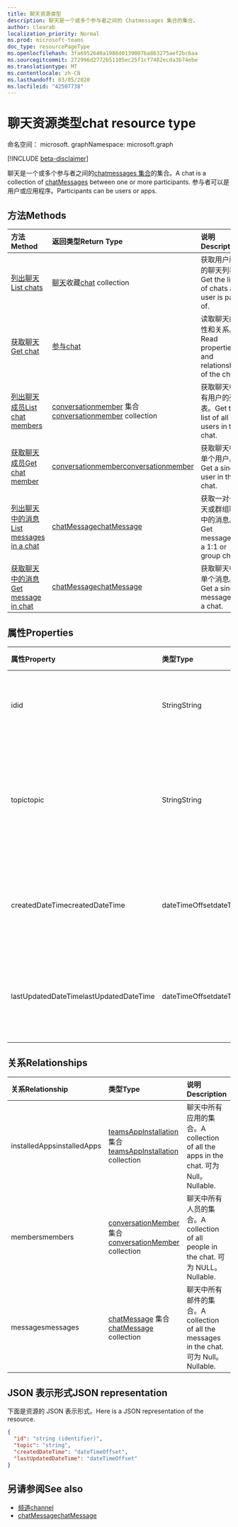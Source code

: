 ```yaml
---
title: 聊天资源类型
description: 聊天是一个或多个参与者之间的 Chatmessages 集合的集合。
author: clearab
localization_priority: Normal
ms.prod: microsoft-teams
doc_type: resourcePageType
ms.openlocfilehash: 3fa6952640a1986d0139007ba863275aef2bc6aa
ms.sourcegitcommit: 272996d2772b51105ec25f1cf7482ecda3b74ebe
ms.translationtype: MT
ms.contentlocale: zh-CN
ms.lasthandoff: 03/05/2020
ms.locfileid: "42507738"
---
```

# <a name="chat-resource-type"></a><span data-ttu-id="0ad54-103">聊天资源类型</span><span class="sxs-lookup"><span data-stu-id="0ad54-103">chat resource type</span></span>

<span data-ttu-id="0ad54-104">命名空间： microsoft. graph</span><span class="sxs-lookup"><span data-stu-id="0ad54-104">Namespace: microsoft.graph</span></span>

[!INCLUDE [beta-disclaimer](../../includes/beta-disclaimer.md)]

<span data-ttu-id="0ad54-105">聊天是一个或多个参与者之间的[chatmessages 集合](chatmessage.md)的集合。</span><span class="sxs-lookup"><span data-stu-id="0ad54-105">A chat is a collection of [chatMessages](chatmessage.md) between one or more participants.</span></span> <span data-ttu-id="0ad54-106">参与者可以是用户或应用程序。</span><span class="sxs-lookup"><span data-stu-id="0ad54-106">Participants can be users or apps.</span></span>

## <a name="methods"></a><span data-ttu-id="0ad54-107">方法</span><span class="sxs-lookup"><span data-stu-id="0ad54-107">Methods</span></span>

|  <span data-ttu-id="0ad54-108">方法</span><span class="sxs-lookup"><span data-stu-id="0ad54-108">Method</span></span>       |  <span data-ttu-id="0ad54-109">返回类型</span><span class="sxs-lookup"><span data-stu-id="0ad54-109">Return Type</span></span>  | <span data-ttu-id="0ad54-110">说明</span><span class="sxs-lookup"><span data-stu-id="0ad54-110">Description</span></span>|
|:---------------|:--------|:----------|
|[<span data-ttu-id="0ad54-111">列出聊天</span><span class="sxs-lookup"><span data-stu-id="0ad54-111">List chats</span></span>](../api/chat-list.md) | <span data-ttu-id="0ad54-112">[聊天](channel.md)收藏</span><span class="sxs-lookup"><span data-stu-id="0ad54-112">[chat](channel.md) collection</span></span> | <span data-ttu-id="0ad54-113">获取用户所属的聊天列表。</span><span class="sxs-lookup"><span data-stu-id="0ad54-113">Get the list of chats a user is part of.</span></span>|
|[<span data-ttu-id="0ad54-114">获取聊天</span><span class="sxs-lookup"><span data-stu-id="0ad54-114">Get chat</span></span>](../api/chat-get.md) | [<span data-ttu-id="0ad54-115">参与</span><span class="sxs-lookup"><span data-stu-id="0ad54-115">chat</span></span>](channel.md) | <span data-ttu-id="0ad54-116">读取聊天的属性和关系。</span><span class="sxs-lookup"><span data-stu-id="0ad54-116">Read properties and relationships of the chat.</span></span>|
|[<span data-ttu-id="0ad54-117">列出聊天成员</span><span class="sxs-lookup"><span data-stu-id="0ad54-117">List chat members</span></span>](../api/conversationmember-list.md) | <span data-ttu-id="0ad54-118">[conversationmember](conversationmember.md) 集合</span><span class="sxs-lookup"><span data-stu-id="0ad54-118">[conversationmember](conversationmember.md) collection</span></span> | <span data-ttu-id="0ad54-119">获取聊天中所有用户的列表。</span><span class="sxs-lookup"><span data-stu-id="0ad54-119">Get the list of all users in the chat.</span></span>|
|[<span data-ttu-id="0ad54-120">获取聊天成员</span><span class="sxs-lookup"><span data-stu-id="0ad54-120">Get chat member</span></span>](../api/conversationmember-get.md) | [<span data-ttu-id="0ad54-121">conversationmember</span><span class="sxs-lookup"><span data-stu-id="0ad54-121">conversationmember</span></span>](conversationmember.md) | <span data-ttu-id="0ad54-122">获取聊天中的单个用户。</span><span class="sxs-lookup"><span data-stu-id="0ad54-122">Get a single user in the chat.</span></span>|
|[<span data-ttu-id="0ad54-123">列出聊天中的消息</span><span class="sxs-lookup"><span data-stu-id="0ad54-123">List messages in a chat</span></span>](../api/chatmessage-list.md)  | [<span data-ttu-id="0ad54-124">chatMessage</span><span class="sxs-lookup"><span data-stu-id="0ad54-124">chatMessage</span></span>](../resources/chatmessage.md) | <span data-ttu-id="0ad54-125">获取一对一聊天或群组聊天中的消息。</span><span class="sxs-lookup"><span data-stu-id="0ad54-125">Get messages in a 1:1 or group chat.</span></span> |
|[<span data-ttu-id="0ad54-126">获取聊天中的消息</span><span class="sxs-lookup"><span data-stu-id="0ad54-126">Get message in chat</span></span>](../api/chatmessage-get.md)  | [<span data-ttu-id="0ad54-127">chatMessage</span><span class="sxs-lookup"><span data-stu-id="0ad54-127">chatMessage</span></span>](../resources/chatmessage.md) | <span data-ttu-id="0ad54-128">获取聊天中的单个消息。</span><span class="sxs-lookup"><span data-stu-id="0ad54-128">Get a single message in a chat.</span></span> |

## <a name="properties"></a><span data-ttu-id="0ad54-129">属性</span><span class="sxs-lookup"><span data-stu-id="0ad54-129">Properties</span></span>

| <span data-ttu-id="0ad54-130">属性</span><span class="sxs-lookup"><span data-stu-id="0ad54-130">Property</span></span>   | <span data-ttu-id="0ad54-131">类型</span><span class="sxs-lookup"><span data-stu-id="0ad54-131">Type</span></span> |<span data-ttu-id="0ad54-132">说明</span><span class="sxs-lookup"><span data-stu-id="0ad54-132">Description</span></span>|
|:---------------|:--------|:----------|
| <span data-ttu-id="0ad54-133">id</span><span class="sxs-lookup"><span data-stu-id="0ad54-133">id</span></span>| <span data-ttu-id="0ad54-134">String</span><span class="sxs-lookup"><span data-stu-id="0ad54-134">String</span></span>| <span data-ttu-id="0ad54-135">聊天的唯一标识符。</span><span class="sxs-lookup"><span data-stu-id="0ad54-135">The chat's unique identifier.</span></span> <span data-ttu-id="0ad54-136">只读。</span><span class="sxs-lookup"><span data-stu-id="0ad54-136">Read-only.</span></span>|
| <span data-ttu-id="0ad54-137">topic</span><span class="sxs-lookup"><span data-stu-id="0ad54-137">topic</span></span>| <span data-ttu-id="0ad54-138">String</span><span class="sxs-lookup"><span data-stu-id="0ad54-138">String</span></span>|  <span data-ttu-id="0ad54-139">Optional聊天的主题或主题。</span><span class="sxs-lookup"><span data-stu-id="0ad54-139">(Optional) Subject or topic for the chat.</span></span> <span data-ttu-id="0ad54-140">仅适用于组聊天。</span><span class="sxs-lookup"><span data-stu-id="0ad54-140">Only available for group chats.</span></span>|
| <span data-ttu-id="0ad54-141">createdDateTime</span><span class="sxs-lookup"><span data-stu-id="0ad54-141">createdDateTime</span></span>| <span data-ttu-id="0ad54-142">dateTimeOffset</span><span class="sxs-lookup"><span data-stu-id="0ad54-142">dateTimeOffset</span></span>|  <span data-ttu-id="0ad54-143">聊天的创建日期和时间。</span><span class="sxs-lookup"><span data-stu-id="0ad54-143">Date and time at which the chat was created.</span></span> <span data-ttu-id="0ad54-144">只读。</span><span class="sxs-lookup"><span data-stu-id="0ad54-144">Read-only.</span></span>|
| <span data-ttu-id="0ad54-145">lastUpdatedDateTime</span><span class="sxs-lookup"><span data-stu-id="0ad54-145">lastUpdatedDateTime</span></span>| <span data-ttu-id="0ad54-146">dateTimeOffset</span><span class="sxs-lookup"><span data-stu-id="0ad54-146">dateTimeOffset</span></span>|  <span data-ttu-id="0ad54-147">更新聊天的日期和时间。</span><span class="sxs-lookup"><span data-stu-id="0ad54-147">Date and time at which the chat was updated.</span></span> <span data-ttu-id="0ad54-148">只读。</span><span class="sxs-lookup"><span data-stu-id="0ad54-148">Read-only.</span></span>|

## <a name="relationships"></a><span data-ttu-id="0ad54-149">关系</span><span class="sxs-lookup"><span data-stu-id="0ad54-149">Relationships</span></span>

| <span data-ttu-id="0ad54-150">关系</span><span class="sxs-lookup"><span data-stu-id="0ad54-150">Relationship</span></span> | <span data-ttu-id="0ad54-151">类型</span><span class="sxs-lookup"><span data-stu-id="0ad54-151">Type</span></span> |<span data-ttu-id="0ad54-152">说明</span><span class="sxs-lookup"><span data-stu-id="0ad54-152">Description</span></span>|
|:---------------|:--------|:----------|
| <span data-ttu-id="0ad54-153">installedApps</span><span class="sxs-lookup"><span data-stu-id="0ad54-153">installedApps</span></span> | <span data-ttu-id="0ad54-154">[teamsAppInstallation](teamsappinstallation.md) 集合</span><span class="sxs-lookup"><span data-stu-id="0ad54-154">[teamsAppInstallation](teamsappinstallation.md) collection</span></span> | <span data-ttu-id="0ad54-155">聊天中所有应用的集合。</span><span class="sxs-lookup"><span data-stu-id="0ad54-155">A collection of all the apps in the chat.</span></span> <span data-ttu-id="0ad54-156">可为 Null。</span><span class="sxs-lookup"><span data-stu-id="0ad54-156">Nullable.</span></span> |
| <span data-ttu-id="0ad54-157">members</span><span class="sxs-lookup"><span data-stu-id="0ad54-157">members</span></span> | <span data-ttu-id="0ad54-158">[conversationMember](conversationmember.md) 集合</span><span class="sxs-lookup"><span data-stu-id="0ad54-158">[conversationMember](conversationmember.md) collection</span></span> | <span data-ttu-id="0ad54-159">聊天中所有人员的集合。</span><span class="sxs-lookup"><span data-stu-id="0ad54-159">A collection of all people in the chat.</span></span> <span data-ttu-id="0ad54-160">可为 NULL。</span><span class="sxs-lookup"><span data-stu-id="0ad54-160">Nullable.</span></span> |
| <span data-ttu-id="0ad54-161">messages</span><span class="sxs-lookup"><span data-stu-id="0ad54-161">messages</span></span> | <span data-ttu-id="0ad54-162">[chatMessage](chatmessage.md) 集合</span><span class="sxs-lookup"><span data-stu-id="0ad54-162">[chatMessage](chatmessage.md) collection</span></span> | <span data-ttu-id="0ad54-163">聊天中所有邮件的集合。</span><span class="sxs-lookup"><span data-stu-id="0ad54-163">A collection of all the messages in the chat.</span></span> <span data-ttu-id="0ad54-164">可为 Null。</span><span class="sxs-lookup"><span data-stu-id="0ad54-164">Nullable.</span></span> |

## <a name="json-representation"></a><span data-ttu-id="0ad54-165">JSON 表示形式</span><span class="sxs-lookup"><span data-stu-id="0ad54-165">JSON representation</span></span>

<span data-ttu-id="0ad54-166">下面是资源的 JSON 表示形式。</span><span class="sxs-lookup"><span data-stu-id="0ad54-166">Here is a JSON representation of the resource.</span></span>

<!-- {
  "blockType": "resource",
  "keyProperty": "id",
  "@odata.type": "microsoft.graph.chat"
}-->

```json
{
  "id": "string (identifier)",
  "topic": "string",
  "createdDateTime": "dateTimeOffset",
  "lastUpdatedDateTime": "dateTimeOffset"
}

```

## <a name="see-also"></a><span data-ttu-id="0ad54-167">另请参阅</span><span class="sxs-lookup"><span data-stu-id="0ad54-167">See also</span></span>

- [<span data-ttu-id="0ad54-168">频道</span><span class="sxs-lookup"><span data-stu-id="0ad54-168">channel</span></span>](channel.md)
- [<span data-ttu-id="0ad54-169">chatMessage</span><span class="sxs-lookup"><span data-stu-id="0ad54-169">chatMessage</span></span>](chatmessage.md)

<!-- uuid: 8fcb5dbc-d5aa-4681-8e31-b001d5168d79
2015-10-25 14:57:30 UTC -->
<!--
{
  "type": "#page.annotation",
  "description": "chat resource",
  "keywords": "",
  "section": "documentation",
  "tocPath": ""
}
-->
